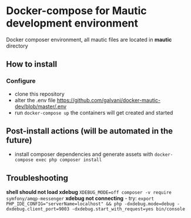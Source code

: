 # Docker-compose for Mautic development environment

Docker composer environment, all mautic files are located in **mautic** directory

## How to install

### Configure
 * clone this repository
 * alter the .env file https://github.com/galvani/docker-mautic-dev/blob/master/.env
 * run ```docker-compose up``` the containers will get created and started

## Post-install actions (will be automated in the future)
 * install composer dependencies and generate assets with `docker-compose exec php composer install`

## Troubleshooting

 **shell should not load xdebug** `XDEBUG_MODE=off composer -v require symfony/amqp-messenger`
 **xdebug not connecting** - try: `export PHP_IDE_CONFIG="serverName=localhost" && php -dxdebug.mode=debug -dxdebug.client_port=9003 -dxdebug.start_with_request=yes bin/console`

